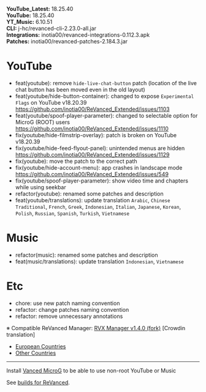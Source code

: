 **YouTube_Latest:** 18.25.40  
**YouTube:** 18.25.40  
**YT_Music:** 6.10.51  
**CLI:** j-hc/revanced-cli-2.23.0-all.jar  
**Integrations:** inotia00/revanced-integrations-0.112.3.apk  
**Patches:** inotia00/revanced-patches-2.184.3.jar  

YouTube
==
- feat(youtube): remove `hide-live-chat-button` patch (location of the live chat button has been moved even in the old layout)
- feat(youtube/hide-button-container): changed to expose `Experimental Flags` on YouTube v18.20.39 https://github.com/inotia00/ReVanced_Extended/issues/1103
- feat(youtube/spoof-player-parameter): changed to selectable option for MicroG (ROOT) users https://github.com/inotia00/ReVanced_Extended/issues/1110
- fix(youtube/hide-filmstrip-overlay): patch is broken on YouTube v18.20.39
- fix(youtube/hide-feed-flyout-panel): unintended menus are hidden https://github.com/inotia00/ReVanced_Extended/issues/1129
- fix(youtube): move the patch to the correct path
- fix(youtube/hide-account-menu): app crashes in landscape mode https://github.com/inotia00/ReVanced_Extended/issues/549
- fix(youtube/spoof-player-parameter): show video time and chapters while using seekbar
- refactor(youtube): renamed some patches and description
- feat(youtube/translations): update translation
`Arabic`, `Chinese Traditional`, `French`, `Greek`, `Indonesian`, `Italian`, `Japanese`, `Korean`, `Polish`, `Russian`, `Spanish`, `Turkish`, `Vietnamese`


Music
==
- refactor(music): renamed some patches and description
- feat(music/translations): update translation
`Indonesian`, `Vietnamese`


Etc
==
- chore: use new patch naming convention
- refactor: change patches naming convention
- refactor: remove unnecessary annotations

※ Compatible ReVanced Manager: [RVX Manager v1.4.0 (fork)](https://github.com/inotia00/revanced-manager/releases/tag/v1.4.0)
[Crowdin translation]
- [European Countries](https://crowdin.com/project/revancedextendedeu)
- [Other Countries](https://crowdin.com/project/revancedextended)
---  

Install [Vanced MicroG](https://github.com/inotia00/VancedMicroG/releases/latest) to be able to use non-root YouTube or Music  

See [builds for ReVanced](https://github.com/kevinr99089/ReVanced.Builder/releases/latest).  

